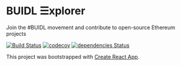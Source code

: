 # BUIDL ☰xplorer
Join the #BUIDL movement and contribute to open-source Ethereum projects

[![Build Status](https://www.travis-ci.org/wslyvh/buidl-explorer.svg?branch=master)](https://www.travis-ci.org/wslyvh/buidl-explorer)
[![codecov](https://codecov.io/gh/wslyvh/buidl-explorer/branch/master/graph/badge.svg)](https://codecov.io/gh/wslyvh/buidl-explorer)
[![dependencies Status](https://david-dm.org/wslyvh/buidl-explorer/status.svg)](https://david-dm.org/wslyvh/buidl-explorer)

This project was bootstrapped with [Create React App](https://github.com/facebook/create-react-app).